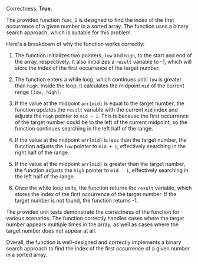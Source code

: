Correctness: **True**.

The provided function `func_1` is designed to find the index of the first occurrence of a given number in a sorted array. The function uses a binary search approach, which is suitable for this problem.

Here's a breakdown of why the function works correctly:

1. The function initializes two pointers, `low` and `high`, to the start and end of the array, respectively. It also initializes a `result` variable to -1, which will store the index of the first occurrence of the target number.

2. The function enters a while loop, which continues until `low` is greater than `high`. Inside the loop, it calculates the midpoint `mid` of the current range `[low, high]`.

3. If the value at the midpoint `arr[mid]` is equal to the target number, the function updates the `result` variable with the current `mid` index and adjusts the `high` pointer to `mid - 1`. This is because the first occurrence of the target number could be to the left of the current midpoint, so the function continues searching in the left half of the range.

4. If the value at the midpoint `arr[mid]` is less than the target number, the function adjusts the `low` pointer to `mid + 1`, effectively searching in the right half of the range.

5. If the value at the midpoint `arr[mid]` is greater than the target number, the function adjusts the `high` pointer to `mid - 1`, effectively searching in the left half of the range.

6. Once the while loop exits, the function returns the `result` variable, which stores the index of the first occurrence of the target number. If the target number is not found, the function returns -1.

The provided unit tests demonstrate the correctness of the function for various scenarios. The function correctly handles cases where the target number appears multiple times in the array, as well as cases where the target number does not appear at all.

Overall, the function is well-designed and correctly implements a binary search approach to find the index of the first occurrence of a given number in a sorted array.